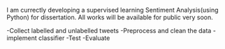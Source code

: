 I am currectly developing a supervised learning Sentiment Analysis(using Python) for dissertation. All works will be available for public very soon.

-Collect labelled and unlabelled tweets
-Preprocess and clean the data
-implement classifier
-Test
-Evaluate
